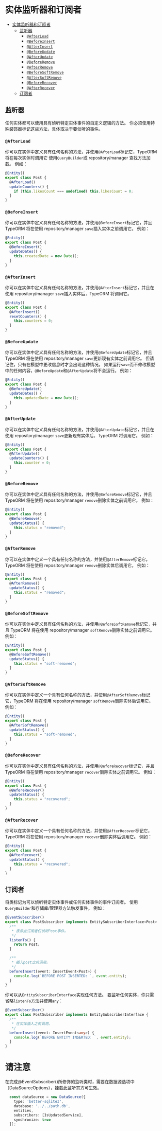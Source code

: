 # 实体监听器和订阅者
- [实体监听器和订阅者](#实体监听器和订阅者)
  - [监听器](#监听器)
    - [`@AfterLoad`](#afterload)
    - [`@BeforeInsert`](#beforeinsert)
    - [`@AfterInsert`](#afterinsert)
    - [`@BeforeUpdate`](#beforeupdate)
    - [`@AfterUpdate`](#afterupdate)
    - [`@BeforeRemove`](#beforeremove)
    - [`@AfterRemove`](#afterremove)
    - [`@BeforeSoftRemove`](#beforesoftremove)
    - [`@AfterSoftRemove`](#aftersoftremove)
    - [`@BeforeRecover`](#beforerecover)
    - [`@AfterRecover`](#afterrecover)
  - [订阅者](#订阅者)

## 监听器

任何实体都可以使用具有侦听特定实体事件的自定义逻辑的方法。
你必须使用特殊装饰器标记这些方法，具体取决于要侦听的事件。

### `@AfterLoad`

你可以在实体中定义具有任何名称的方法，并使用`@AfterLoad`标记它，TypeORM 将在每次实体时调用它
使用`QueryBuilder`或 repository/manager 查找方法加载。
例如：

```typescript
@Entity()
export class Post {
  @AfterLoad()
  updateCounters() {
    if (this.likesCount === undefined) this.likesCount = 0;
  }
}
```

### `@BeforeInsert`

你可以在实体中定义具有任何名称的方法，并使用`@BeforeInsert`标记它，并且 TypeORM 将在使用 repository/manager `save`插入实体之前调用它。
例如：

```typescript
@Entity()
export class Post {
  @BeforeInsert()
  updateDates() {
    this.createdDate = new Date();
  }
}
```

### `@AfterInsert`

你可以在实体中定义具有任何名称的方法，并使用`@AfterInsert`标记它，并且在使用 repository/manager `save`插入实体后，TypeORM 将调用它。

```typescript
@Entity()
export class Post {
  @AfterInsert()
  resetCounters() {
    this.counters = 0;
  }
}
```

### `@BeforeUpdate`

你可以在实体中定义具有任何名称的方法，并使用`@BeforeUpdate`标记它，并且 TypeORM 将在使用 repository/manager `save`更新现有实体之前调用它。 但请记住，只有在模型中更改信息时才会出现这种情况。 如果运行`save`而不修改模型中的任何内容，`@BeforeUpdate`和`@AfterUpdate`将不会运行。
例如：

```typescript
@Entity()
export class Post {
  @BeforeUpdate()
  updateDates() {
    this.updatedDate = new Date();
  }
}
```

### `@AfterUpdate`

你可以在实体中定义具有任何名称的方法，并使用`@AfterUpdate`标记它，并且在使用 repository/manager `save`更新现有实体后，TypeORM 将调用它。
例如：

```typescript
@Entity()
export class Post {
  @AfterUpdate()
  updateCounters() {
    this.counter = 0;
  }
}
```

### `@BeforeRemove`

你可以在实体中定义具有任何名称的方法，并使用`@BeforeRemove`标记它，并且 TypeORM 将在使用 repository/manager `remove`删除实体之前调用它。
例如：

```typescript
@Entity()
export class Post {
  @BeforeRemove()
  updateStatus() {
    this.status = "removed";
  }
}
```

### `@AfterRemove`

你可以在实体中定义一个具有任何名称的方法，并使用`@AfterRemove`标记它，TypeORM 将在使用 repository/manager `remove`删除实体后调用它。
例如：

```typescript
@Entity()
export class Post {
  @AfterRemove()
  updateStatus() {
    this.status = "removed";
  }
}
```

### `@BeforeSoftRemove`

你可以在实体中定义具有任何名称的方法，并使用`@BeforeSoftRemove`标记它，并且 TypeORM 将在使用 repository/manager `softRemove`删除实体之前调用它。
例如：

```typescript
@Entity()
export class Post {
  @BeforeSoftRemove()
  updateStatus() {
    this.status = "soft-removed";
  }
}
```

### `@AfterSoftRemove`

你可以在实体中定义一个具有任何名称的方法，并使用`@AfterSoftRemove`标记它，TypeORM 将在使用 repository/manager `softRemove`删除实体后调用它。
例如：

```typescript
@Entity()
export class Post {
  @AfterSoftRemove()
  updateStatus() {
    this.status = "soft-removed";
  }
}
```

### `@BeforeRecover`

你可以在实体中定义具有任何名称的方法，并使用`@BeforeRecover`标记它，并且 TypeORM 将在使用 repository/manager `recover`删除实体之前调用它。
例如：

```typescript
@Entity()
export class Post {
  @BeforeRecover()
  updateStatus() {
    this.status = "recovered";
  }
}
```

### `@AfterRecover`

你可以在实体中定义一个具有任何名称的方法，并使用`@AfterRecover`标记它，TypeORM 将在使用 repository/manager `recover`删除实体后调用它。
例如：

```typescript
@Entity()
export class Post {
  @AfterRecover()
  updateStatus() {
    this.status = "recovered";
  }
}
```

## 订阅者

将类标记为可以侦听特定实体事件或任何实体事件的事件订阅者。
使用`QueryBuilder`和存储库/管理器方法触发事件。
例如：

```typescript
@EventSubscriber()
export class PostSubscriber implements EntitySubscriberInterface<Post> {
  /**
   * 表示此订阅者仅侦听Post事件。
   */
  listenTo() {
    return Post;
  }

  /**
   * 插入post之前调用。
   */
  beforeInsert(event: InsertEvent<Post>) {
    console.log(`BEFORE POST INSERTED: `, event.entity);
  }
}
```

你可以从`EntitySubscriberInterface`实现任何方法。
要监听任何实体，你只需省略`listenTo`方法并使用`any`：

```typescript
@EventSubscriber()
export class PostSubscriber implements EntitySubscriberInterface {
  /**
   * 在实体插入之前调用。
   */
  beforeInsert(event: InsertEvent<any>) {
    console.log(`BEFORE ENTITY INSERTED: `, event.entity);
  }
}
```
# 请注意
在完成@EventSubscriber()所修饰的监听类时，需要在数据源选项中（DataSourceOptions），挂载此监听其方可生效。
```typescript
  const dataSource = new DataSource({
    type: 'better-sqlite3',
    database: '../../path.db',
    entities,
    subscribers: [IsUpdatedService],
    synchronize: true
  });
```
